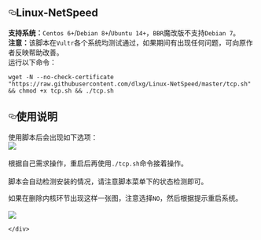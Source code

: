 
<!DOCTYPE html>
<html lang="en">




      
  <div id="readme" class="Box-body readme blob js-code-block-container px-5">
    <article class="markdown-body entry-content" itemprop="text"><h1><a id="user-content-linux-netspeed" class="anchor" aria-hidden="true" href="#linux-netspeed"><svg class="octicon octicon-link" viewBox="0 0 16 16" version="1.1" width="16" height="16" aria-hidden="true"><path fill-rule="evenodd" d="M4 9h1v1H4c-1.5 0-3-1.69-3-3.5S2.55 3 4 3h4c1.45 0 3 1.69 3 3.5 0 1.41-.91 2.72-2 3.25V8.59c.58-.45 1-1.27 1-2.09C10 5.22 8.98 4 8 4H4c-.98 0-2 1.22-2 2.5S3 9 4 9zm9-3h-1v1h1c1 0 2 1.22 2 2.5S13.98 12 13 12H9c-.98 0-2-1.22-2-2.5 0-.83.42-1.64 1-2.09V6.25c-1.09.53-2 1.84-2 3.25C6 11.31 7.55 13 9 13h4c1.45 0 3-1.69 3-3.5S14.5 6 13 6z"></path></svg></a>Linux-NetSpeed</h1>
<p><strong>支持系统：</strong><code>Centos 6+</code>/<code>Debian 8+</code>/<code>Ubuntu 14+</code>，<code>BBR</code>魔改版不支持<code>Debian 7</code>。<br><strong>注意：</strong>该脚本在<code>Vultr</code>各个系统均测试通过，如果期间有出现任何问题，可向原作者反映帮助改善。<br>运行以下命令：</p><pre><code>wget -N --no-check-certificate "https://raw.githubusercontent.com/dlxg/Linux-NetSpeed/master/tcp.sh" &amp;&amp; chmod +x tcp.sh &amp;&amp; ./tcp.sh
</code></pre><h2><a id="user-content-使用说明" class="anchor" aria-hidden="true" href="#使用说明"><svg class="octicon octicon-link" viewBox="0 0 16 16" version="1.1" width="16" height="16" aria-hidden="true"><path fill-rule="evenodd" d="M4 9h1v1H4c-1.5 0-3-1.69-3-3.5S2.55 3 4 3h4c1.45 0 3 1.69 3 3.5 0 1.41-.91 2.72-2 3.25V8.59c.58-.45 1-1.27 1-2.09C10 5.22 8.98 4 8 4H4c-.98 0-2 1.22-2 2.5S3 9 4 9zm9-3h-1v1h1c1 0 2 1.22 2 2.5S13.98 12 13 12H9c-.98 0-2-1.22-2-2.5 0-.83.42-1.64 1-2.09V6.25c-1.09.53-2 1.84-2 3.25C6 11.31 7.55 13 9 13h4c1.45 0 3-1.69 3-3.5S14.5 6 13 6z"></path></svg></a>使用说明</h2><p>使用脚本后会出现如下选项：<br><a target="_blank" rel="noopener noreferrer" href="https://camo.githubusercontent.com/60f74ef37751f2cd13f83ad0a229bed77bc303f6/68747470733a2f2f7777772e6d6f65726174732e636f6d2f7573722f706963747572652f7169616e79696e676262722831292e706e67"><img src="https://camo.githubusercontent.com/60f74ef37751f2cd13f83ad0a229bed77bc303f6/68747470733a2f2f7777772e6d6f65726174732e636f6d2f7573722f706963747572652f7169616e79696e676262722831292e706e67" data-canonical-src="https://www.moerats.com/usr/picture/qianyingbbr(1).png" style="max-width:100%;"></a><br><br>根据自己需求操作，重启后再使用<code>./tcp.sh</code>命令接着操作。<br><br>脚本会自动检测安装的情况，请注意脚本菜单下的状态检测即可。</p><p>如果在删除内核环节出现这样一张图，注意选择<code>NO</code>，然后根据提示重启系统。<br><br><a target="_blank" rel="noopener noreferrer" href="https://camo.githubusercontent.com/b047b125b25b3c5d441394e1d891691a209b8dbc/68747470733a2f2f7777772e6d6f65726174732e636f6d2f7573722f706963747572652f7169616e79696e676262722832292e706e67"><img src="https://camo.githubusercontent.com/b047b125b25b3c5d441394e1d891691a209b8dbc/68747470733a2f2f7777772e6d6f65726174732e636f6d2f7573722f706963747572652f7169616e79696e676262722832292e706e67" data-canonical-src="https://www.moerats.com/usr/picture/qianyingbbr(2).png" style="max-width:100%;"></a></p>
</article>
  </div>

    </div>

  

  
  </body>
</html>

